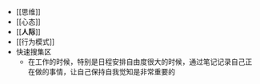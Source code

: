 - [[思维]]
- [[心态]]
- [[**人际**]]
- [[行为模式]]
- 快速搜集区
    - 在工作的时候，特别是日程安排自由度很大的时候，通过笔记记录自己正在做的事情，让自己保持自我觉知是非常重要的
